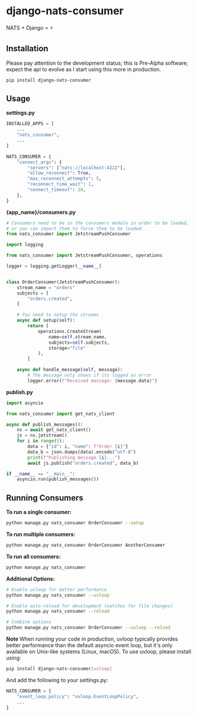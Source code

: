 # django-nats-consumer
NATS + Django = ⚡️

## Installation

Please pay attention to the development status; this is Pre-Alpha software; expect the api to evolve as I start using this more in production.

```bash
pip install django-nats-consumer
```


## Usage

**settings.py**
```python
INSTALLED_APPS = [
    ...
    "nats_consumer",
    ...
]

NATS_CONSUMER = {
    "connect_args": {
        "servers": ["nats://localhost:4222"],
        "allow_reconnect": True,
        "max_reconnect_attempts": 5,
        "reconnect_time_wait": 1,
        "connect_timeout": 10,
    },
}
```

**{app_name}/consumers.py**
```python
# Consumers need to be in the consumers module in order to be loaded,
# or you can import them to force them to be loaded.
from nats_consumer import JetstreamPushConsumer

import logging

from nats_consumer import JetstreamPushConsumer, operations

logger = logging.getLogger(__name__)


class OrderConsumer(JetstreamPushConsumer):
    stream_name = "orders"
    subjects = [
        "orders.created",
    ]

    # You need to setup the streams
    async def setup(self):
        return [
            operations.CreateStream(
                name=self.stream_name,
                subjects=self.subjects,
                storage="file"
            ),
        ]

    async def handle_message(self, message):
        # The message only shows if its logged as error
        logger.error(f"Received message: {message.data}")

```

**publish.py**
```python
import asyncio

from nats_consumer import get_nats_client

async def publish_messages():
    ns = await get_nats_client()
    js = ns.jetstream()
    for i in range(5):
        data = {"id": i, "name": f"Order {i}"}
        data_b = json.dumps(data).encode("utf-8")
        print(f"Publishing message {i}...")
        await js.publish("orders.created", data_b)

if __name__ == "__main__":
    asyncio.run(publish_messages())

```

## Running Consumers
**To run a single consumer:**
```bash
python manage.py nats_consumer OrderConsumer --setup
```

**To run multiple consumers:**
```bash
python manage.py nats_consumer OrderConsumer AnotherConsumer
```

**To run all consumers:**
```bash
python manage.py nats_consumer
```

**Additional Options:**
```bash
# Enable uvloop for better performance
python manage.py nats_consumer --uvloop

# Enable auto-reload for development (watches for file changes)
python manage.py nats_consumer --reload

# Combine options
python manage.py nats_consumer OrderConsumer --uvloop --reload
```

**Note**
When running your code in production, uvloop typically provides better performance than the default asyncio event loop, but it's only available on Unix-like systems (Linux, macOS). To use uvloop, please install using:

```bash
pip install django-nats-consumer[uvloop]
```

And add the following to your settings.py:
```python
NATS_CONSUMER = {
    "event_loop_policy": "uvloop.EventLoopPolicy",
    ...
}
```
